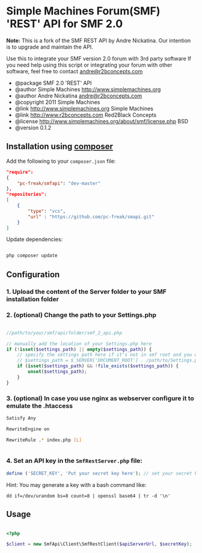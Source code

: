 Simple Machines Forum(SMF) 'REST' API for SMF 2.0
====================================================

**Note:** This is a fork of the SMF REST API by Andre Nickatina. Our intention is to upgrade and maintain the API.

Use this to integrate your SMF version 2.0 forum with 3rd party software
If you need help using this script or integrating your forum with other
software, feel free to contact andre@r2bconcepts.com

 * @package   SMF 2.0 'REST' API
 * @author    Simple Machines http://www.simplemachines.org
 * @author    Andre Nickatina <andre@r2bconcepts.com>
 * @copyright 2011 Simple Machines
 * @link      http://www.simplemachines.org Simple Machines
 * @link      http://www.r2bconcepts.com Red2Black Concepts
 * @license   http://www.simplemachines.org/about/smf/license.php BSD
 * @version   0.1.2

## Installation using [composer](http://getcomposer.org)
 
Add the following to your `composer.json` file:

``` json
"require": 
{
	"pc-freak/smfapi": "dev-master"
},
"repositories": 
[
	{
	    "type": "vcs",
	    "url" : "https://github.com/pc-freak/smapi.git"
	}
]

```

Update dependencies:

``` bash

php composer update

```

## Configuration

### 1. Upload the content of the Server folder to your SMF installation folder
### 2. __(optional)__ Change the path to your Settings.php
``` php 

//path/to/your/smf/api/folder/smf_2_api.php

// manually add the location of your Settings.php here
if (!isset($settings_path) || empty($settings_path)) {
    // specify the settings path here if it's not in smf root and you want to speed things up
    // $settings_path = $_SERVER['DOCUMENT_ROOT'] . /path/to/Settings.php
    if (isset($settings_path) && !file_exists($settings_path)) {
        unset($settings_path);
    }
}

```

### 3. __(optional)__ In case you use nginx as webserver configure it to emulate the .htaccess

``` bash
Satisfy Any

RewriteEngine on

RewriteRule .* index.php [L]
 
```
### 4. Set an API key in the `SmfRestServer.php` file:

``` php 
define ('SECRET_KEY', 'Put your secret key here'); // set your secret key here
```
Hint: You may generate a key with a bash command like:

    dd if=/dev/urandom bs=8 count=8 | openssl base64 | tr -d '\n'

## Usage

``` php

<?php

$client = new SmfApi\Client\SmfRestClient($apiServerUrl, $secretKey);

```

 

